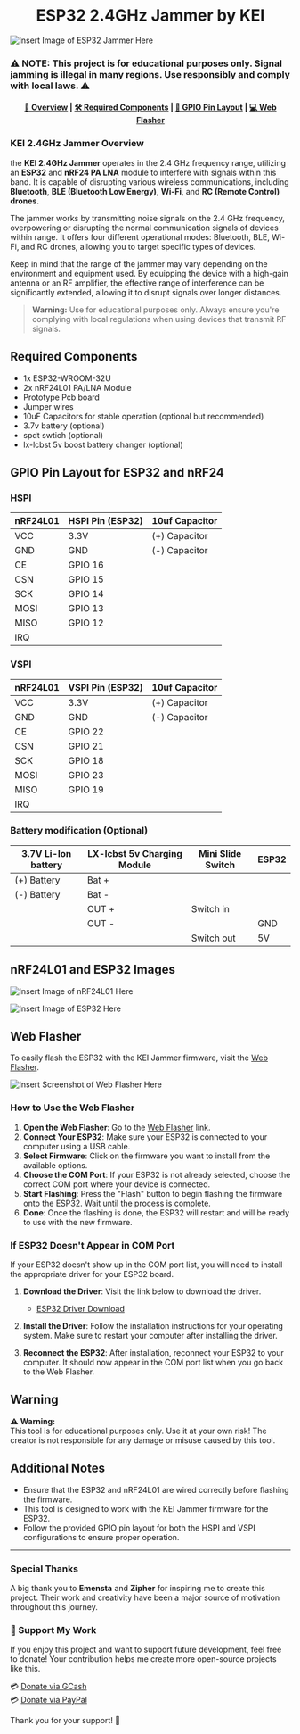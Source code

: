 <h1 align="center">ESP32 2.4GHz Jammer by KEI</h1>

![Insert Image of ESP32 Jammer Here](https://github.com/KEI4251/ESP32-Jammer-/blob/files/imgs/esp32%20jammer.jpg)

### ⚠️ NOTE: This project is for **educational purposes only**. Signal jamming is **illegal** in many regions. Use responsibly and comply with local laws. ⚠️

<h4 align="center">
  <a href="https://github.com/KEI4251/ESP32-Jammer-/blob/main/README.md#kei-24ghz-jammer-overview">📌 Overview</a>
    <span> | </span>
  <a href="https://github.com/KEI4251/ESP32-Jammer-/blob/main/README.md#required-components">🛠️ Required Components</a>
    <span> | </span>
  <a href="https://github.com/KEI4251/ESP32-Jammer-/blob/main/README.md#gpio-pin-layout-for-esp32-and-nrf24">🔌 GPIO Pin Layout</a>
    <span> | </span>
  <a href="https://github.com/KEI4251/ESP32-Jammer-/blob/main/README.md#web-flasher">💻 Web Flasher</a>
</h4>

### KEI 2.4GHz Jammer Overview
the **KEI 2.4GHz Jammer** operates in the 2.4 GHz frequency range, utilizing an **ESP32** and **nRF24 PA LNA** module to interfere with signals within this band. It is capable of disrupting various wireless communications, including **Bluetooth**, **BLE (Bluetooth Low Energy)**, **Wi-Fi**, and **RC (Remote Control) drones**.

The jammer works by transmitting noise signals on the 2.4 GHz frequency, overpowering or disrupting the normal communication signals of devices within range. It offers four different operational modes: Bluetooth, BLE, Wi-Fi, and RC drones, allowing you to target specific types of devices.

Keep in mind that the range of the jammer may vary depending on the environment and equipment used. By equipping the device with a high-gain antenna or an RF amplifier, the effective range of interference can be significantly extended, allowing it to disrupt signals over longer distances.

> **Warning:** Use for educational purposes only. Always ensure you're complying with local regulations when using devices that transmit RF signals.

## Required Components

- 1x ESP32-WROOM-32U
- 2x nRF24L01 PA/LNA Module
- Prototype Pcb board
- Jumper wires
- 10uF Capacitors for stable operation (optional but recommended)
- 3.7v battery (optional)
- spdt swtich (optional)
- lx-lcbst 5v boost battery changer (optional)

## GPIO Pin Layout for ESP32 and nRF24

### HSPI
| nRF24L01 | HSPI Pin (ESP32) | 10uf Capacitor |
|----------|------------------|-----------------|
| VCC      | 3.3V             | (+) Capacitor  |
| GND      | GND              | (-) Capacitor  |
| CE       | GPIO 16          |                 |
| CSN      | GPIO 15          |                 |
| SCK      | GPIO 14          |                 |
| MOSI     | GPIO 13          |                 |
| MISO     | GPIO 12          |                 |
| IRQ      |                  |                 |

### VSPI
| nRF24L01 | VSPI Pin (ESP32) | 10uf Capacitor |
|----------|------------------|-----------------|
| VCC      | 3.3V             | (+) Capacitor  |
| GND      | GND              | (-) Capacitor  |
| CE       | GPIO 22          |                 |
| CSN      | GPIO 21          |                 |
| SCK      | GPIO 18          |                 |
| MOSI     | GPIO 23          |                 |
| MISO     | GPIO 19          |                 |
| IRQ      |                  |                 |

### Battery modification (Optional)
| 3.7V Li-Ion battery | LX-lcbst 5v Charging Module | Mini Slide Switch | ESP32 |
|---------------------|-----------------------------|-------------------|-------|
| (+) Battery         | Bat +                       |                   |       |
| (-) Battery         | Bat -                       |                   |       |
|                     | OUT +                       | Switch in         |       |
|                     | OUT -                       |                   |  GND  |
|                     |                             | Switch out        |  5V  |
## nRF24L01 and ESP32 Images

![Insert Image of nRF24L01 Here](https://github.com/KEI4251/ESP32-Jammer-/blob/files/imgs/nRF24L01%20pin%20out.png)

![Insert Image of ESP32 Here](https://github.com/KEI4251/ESP32-Jammer-/blob/files/imgs/esp32%20wroom32%20u%20picture.jpeg)

## Web Flasher

To easily flash the ESP32 with the KEI Jammer firmware, visit the [Web Flasher](https://kei4251.github.io/ESP32-Jammer-/).

![Insert Screenshot of Web Flasher Here](https://github.com/KEI4251/ESP32-Jammer-/blob/files/imgs/WEBFLASHER.png)

### How to Use the Web Flasher

1. **Open the Web Flasher**: Go to the [Web Flasher](https://kei4251.github.io/ESP32-Jammer-/) link.
2. **Connect Your ESP32**: Make sure your ESP32 is connected to your computer using a USB cable.
3. **Select Firmware**: Click on the firmware you want to install from the available options.
4. **Choose the COM Port**: If your ESP32 is not already selected, choose the correct COM port where your device is connected.
5. **Start Flashing**: Press the "Flash" button to begin flashing the firmware onto the ESP32. Wait until the process is complete.
6. **Done**: Once the flashing is done, the ESP32 will restart and will be ready to use with the new firmware.

### If ESP32 Doesn't Appear in COM Port

If your ESP32 doesn't show up in the COM port list, you will need to install the appropriate driver for your ESP32 board. 

1. **Download the Driver**: Visit the link below to download the driver.
   - [ESP32 Driver Download](insert-your-link-here)
   
2. **Install the Driver**: Follow the installation instructions for your operating system. Make sure to restart your computer after installing the driver.

3. **Reconnect the ESP32**: After installation, reconnect your ESP32 to your computer. It should now appear in the COM port list when you go back to the Web Flasher.

## Warning

⚠️ **Warning:**  
This tool is for educational purposes only. Use it at your own risk! The creator is not responsible for any damage or misuse caused by this tool.

## Additional Notes

- Ensure that the ESP32 and nRF24L01 are wired correctly before flashing the firmware.
- This tool is designed to work with the KEI Jammer firmware for the ESP32.
- Follow the provided GPIO pin layout for both the HSPI and VSPI configurations to ensure proper operation.

---

### Special Thanks
A big thank you to **Emensta** and **Zipher** for inspiring me to create this project. Their work and creativity have been a major source of motivation throughout this journey.

### 💖 Support My Work

If you enjoy this project and want to support future development, feel free to donate! Your contribution helps me create more open-source projects like this.

💳 [Donate via GCash](https://github.com/KEI4251/ESP32-Jammer-/blob/files/imgs/gcash.jpg)  
💳 [Donate via PayPal](https://www.paypal.com/paypalme/CONTRERAS4251)

Thank you for your support! 🙏
